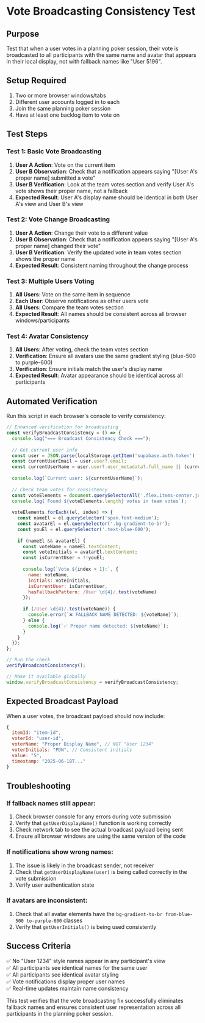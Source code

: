 # Vote Broadcasting Consistency Test

## Purpose
Test that when a user votes in a planning poker session, their vote is broadcasted to all participants with the same name and avatar that appears in their local display, not with fallback names like "User 5196".

## Setup Required
1. Two or more browser windows/tabs
2. Different user accounts logged in to each
3. Join the same planning poker session
4. Have at least one backlog item to vote on

## Test Steps

### Test 1: Basic Vote Broadcasting
1. **User A Action**: Vote on the current item
2. **User B Observation**: Check that a notification appears saying "[User A's proper name] submitted a vote"
3. **User B Verification**: Look at the team votes section and verify User A's vote shows their proper name, not a fallback
4. **Expected Result**: User A's display name should be identical in both User A's view and User B's view

### Test 2: Vote Change Broadcasting
1. **User A Action**: Change their vote to a different value
2. **User B Observation**: Check that a notification appears saying "[User A's proper name] changed their vote"
3. **User B Verification**: Verify the updated vote in team votes section shows the proper name
4. **Expected Result**: Consistent naming throughout the change process

### Test 3: Multiple Users Voting
1. **All Users**: Vote on the same item in sequence
2. **Each User**: Observe notifications as other users vote
3. **All Users**: Compare the team votes section
4. **Expected Result**: All names should be consistent across all browser windows/participants

### Test 4: Avatar Consistency
1. **All Users**: After voting, check the team votes section
2. **Verification**: Ensure all avatars use the same gradient styling (blue-500 to purple-600)
3. **Verification**: Ensure initials match the user's display name
4. **Expected Result**: Avatar appearance should be identical across all participants

## Automated Verification

Run this script in each browser's console to verify consistency:

```javascript
// Enhanced verification for broadcasting
const verifyBroadcastConsistency = () => {
  console.log("=== Broadcast Consistency Check ===");
  
  // Get current user info
  const user = JSON.parse(localStorage.getItem('supabase.auth.token') || '{}');
  const currentUserEmail = user.user?.email;
  const currentUserName = user.user?.user_metadata?.full_name || (currentUserEmail ? currentUserEmail.split('@')[0] : 'Unknown');
  
  console.log(`Current user: ${currentUserName}`);
  
  // Check team votes for consistency
  const voteElements = document.querySelectorAll('.flex.items-center.justify-between');
  console.log(`Found ${voteElements.length} votes in team votes`);
  
  voteElements.forEach((el, index) => {
    const nameEl = el.querySelector('span.font-medium');
    const avatarEl = el.querySelector('.bg-gradient-to-br');
    const youEl = el.querySelector('.text-blue-600');
    
    if (nameEl && avatarEl) {
      const voteName = nameEl.textContent;
      const voteInitials = avatarEl.textContent;
      const isCurrentUser = !!youEl;
      
      console.log(`Vote ${index + 1}:`, {
        name: voteName,
        initials: voteInitials,
        isCurrentUser: isCurrentUser,
        hasFallbackPattern: /User \d{4}/.test(voteName)
      });
      
      if (/User \d{4}/.test(voteName)) {
        console.error(`❌ FALLBACK NAME DETECTED: ${voteName}`);
      } else {
        console.log(`✅ Proper name detected: ${voteName}`);
      }
    }
  });
};

// Run the check
verifyBroadcastConsistency();

// Make it available globally
window.verifyBroadcastConsistency = verifyBroadcastConsistency;
```

## Expected Broadcast Payload

When a user votes, the broadcast payload should now include:
```javascript
{
  itemId: "item-id",
  voterId: "user-id", 
  voterName: "Proper Display Name", // NOT "User 1234"
  voterInitials: "PDN", // Consistent initials
  value: "5",
  timestamp: "2025-06-18T..."
}
```

## Troubleshooting

### If fallback names still appear:
1. Check browser console for any errors during vote submission
2. Verify that `getUserDisplayName()` function is working correctly
3. Check network tab to see the actual broadcast payload being sent
4. Ensure all browser windows are using the same version of the code

### If notifications show wrong names:
1. The issue is likely in the broadcast sender, not receiver
2. Check that `getUserDisplayName(user)` is being called correctly in the vote submission
3. Verify user authentication state

### If avatars are inconsistent:
1. Check that all avatar elements have the `bg-gradient-to-br from-blue-500 to-purple-600` classes
2. Verify that `getUserInitials()` is being used consistently

## Success Criteria

✅ No "User 1234" style names appear in any participant's view  
✅ All participants see identical names for the same user  
✅ All participants see identical avatar styling  
✅ Vote notifications display proper user names  
✅ Real-time updates maintain name consistency  

This test verifies that the vote broadcasting fix successfully eliminates fallback names and ensures consistent user representation across all participants in the planning poker session.
